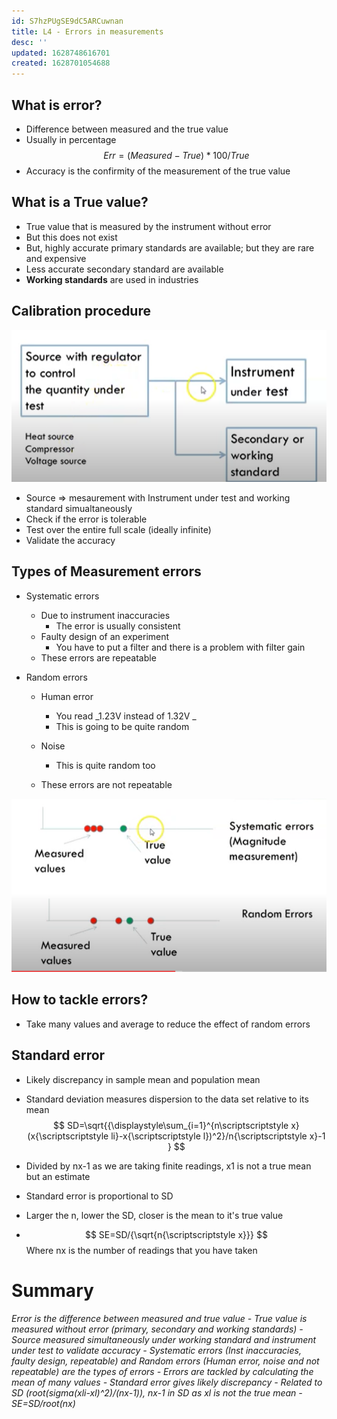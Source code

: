```yaml
---
id: S7hzPUgSE9dC5ARCuwnan
title: L4 - Errors in measurements
desc: ''
updated: 1628748616701
created: 1628701054688
---
```


## What is error?
* Difference between measured and the true value
* Usually in percentage
$$
Err=(Measured-True)*100/True
$$
* Accuracy is the confirmity of the measurement of the true value
## What is a True value? 
* True value that is measured by the instrument without error 
* But this does not exist
* But, highly accurate primary standards are available; but they are rare and expensive
* Less accurate secondary standard are available
* **Working standards** are used in industries 
## Calibration procedure
![](CalibrationProcedure.png)
* Source => mesaurement with Instrument under test and working standard simualtaneously
* Check if the error is tolerable
* Test over the entire full scale (ideally infinite)
* Validate the accuracy
## Types of Measurement errors
* Systematic errors
  * Due to instrument inaccuracies
    * The error is usually consistent
  * Faulty design of an experiment 
    * You have to put a filter and there is a problem with filter gain 
  * These errors are repeatable 

* Random errors
  * Human error
    * You read _1.23V instead of 1.32V _
    * This is going to be quite random 

  * Noise 
    * This is quite random too
  * These errors are not repeatable

![](ErrorDistribution.png)

## How to tackle errors? 
* Take many values and average to reduce the effect of random errors

## Standard error
* Likely discrepancy in sample mean and population mean 
* Standard deviation measures dispersion to the data set relative to its mean 
  $$ SD=\sqrt{{\displaystyle\sum_{i=1}^{n\scriptscriptstyle x}(x{\scriptscriptstyle li}-x{\scriptscriptstyle l})^2}/n{\scriptscriptstyle x}-1 }
  $$

* Divided by nx-1 as we are taking finite readings, x1 is not a true mean but an estimate
* Standard error is proportional to SD
* Larger the n, lower the SD, closer is the mean to it's true value 
* $$
SE=SD/{\sqrt{n{\scriptscriptstyle x}}}
$$ 
Where nx is the number of readings that you have taken  

# Summary 
 _Error is the difference between measured and true value - True value is measured without error (primary, secondary and working standards) - Source measured simultaneously under working standard and instrument under test to validate accuracy - Systematic errors (Inst inaccuracies, faulty design, repeatable) and Random errors (Human error, noise and not repeatable) are the types of errors - Errors are tackled by calculating the mean of many values - Standard error gives likely discrepancy - Related to SD (root(sigma(xli-xl)^2)/(nx-1)), nx-1 in SD as xl is not the true mean - SE=SD/root(nx)_